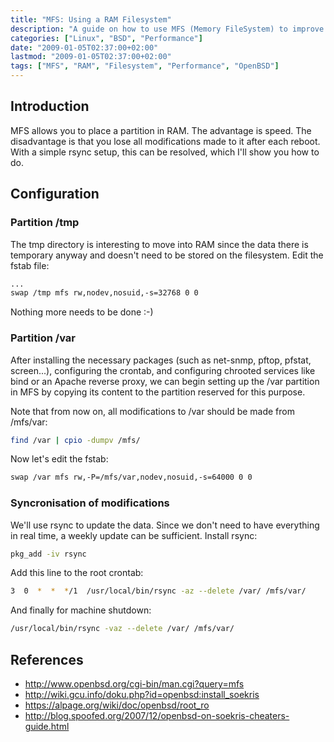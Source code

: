 ```yaml
---
title: "MFS: Using a RAM Filesystem"
description: "A guide on how to use MFS (Memory FileSystem) to improve performance by creating partitions in RAM"
categories: ["Linux", "BSD", "Performance"]
date: "2009-01-05T02:37:00+02:00"
lastmod: "2009-01-05T02:37:00+02:00"
tags: ["MFS", "RAM", "Filesystem", "Performance", "OpenBSD"]
---
```


## Introduction

MFS allows you to place a partition in RAM. The advantage is speed. The disadvantage is that you lose all modifications made to it after each reboot. With a simple rsync setup, this can be resolved, which I'll show you how to do.

## Configuration

### Partition /tmp

The tmp directory is interesting to move into RAM since the data there is temporary anyway and doesn't need to be stored on the filesystem. Edit the fstab file:

```bash
...
swap /tmp mfs rw,nodev,nosuid,-s=32768 0 0
```

Nothing more needs to be done :-)

### Partition /var

After installing the necessary packages (such as net-snmp, pftop, pfstat, screen...), configuring the crontab, and configuring chrooted services like bind or an Apache reverse proxy, we can begin setting up the /var partition in MFS by copying its content to the partition reserved for this purpose.

Note that from now on, all modifications to /var should be made from /mfs/var:

```bash
find /var | cpio -dumpv /mfs/
```

Now let's edit the fstab:

```bash
swap /var mfs rw,-P=/mfs/var,nodev,nosuid,-s=64000 0 0
```

### Syncronisation of modifications

We'll use rsync to update the data. Since we don't need to have everything in real time, a weekly update can be sufficient. Install rsync:

```bash
pkg_add -iv rsync
```

Add this line to the root crontab:

```bash
3  0  *  *  */1  /usr/local/bin/rsync -az --delete /var/ /mfs/var/
```

And finally for machine shutdown:

```bash
/usr/local/bin/rsync -vaz --delete /var/ /mfs/var/
```

## References

- http://www.openbsd.org/cgi-bin/man.cgi?query=mfs
- http://wiki.gcu.info/doku.php?id=openbsd:install_soekris
- https://alpage.org/wiki/doc/openbsd/root_ro
- http://blog.spoofed.org/2007/12/openbsd-on-soekris-cheaters-guide.html
